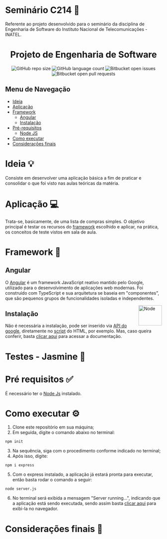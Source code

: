 # Seminário C214 👋
Referente ao projeto desenvolvido para o seminário da disciplina de Engenharia de Software do Instituto Nacional de Telecomunicações - INATEL.


<h1 align="center">Projeto de Engenharia de Software</h1>

<div align="center">

![GitHub repo size](https://img.shields.io/github/repo-size/IagoCB/lab-c214)
![GitHub language count](https://img.shields.io/github/languages/count/IagoCB/lab-c214)
![Bitbucket open issues](https://img.shields.io/bitbucket/issues/IagoCB/lab-c214)
![Bitbucket open pull requests](https://img.shields.io/bitbucket/pr-raw/IagoCB/lab-c214)

</div>

<div>
<h2>Menu de Navegação</h2>

- <a href="#ideia">Ideia</a>
- <a href="#app">Aplicação</a>
- <a href="#framework">Framework</a>
  - <a href="#angular">Angular</a>
  - <a href="#instal">Instalação</a>
- <a href="#requirements">Pré-requisitos</a>
  - <a href="#node">Node JS</a>
- <a href="#howTo">Como executar</a>
- <a href="#final">Considerações finais</a>
</div>

# <div id=ideia>Ideia 💡</div>	
Consiste em desenvolver uma aplicação básica a fim de praticar e consolidar o que foi visto nas aulas teóricas da matéria.

# <div id=app>Aplicação 💻</div>
Trata-se, basicamente, de uma lista de compras simples. O objetivo principal é testar os recursos do <a href="#angular">framework</a> escolhido e aplicar, na prática, os conceitos de teste vistos em sala de aula.


# <div id=framework>Framework 🔗</div>
## <div id=angular>Angular</div>
O <a href="https://angular.io/">Angular</a> é um framework JavaScript reativo mantido pelo Google, utilizado para o desenvolvimento de aplicações web modernas. Foi construído com TypeScript e sua arquitetura se baseia em "componentes", que são pequenos grupos de funcionalidades isoladas e independentes.

  <img align="right" alt="Node" height="65" width="75" src="https://upload.wikimedia.org/wikipedia/commons/thumb/c/cf/Angular_full_color_logo.svg/2048px-Angular_full_color_logo.svg.png">

## <div id=instal>Instalação</div>
Não é necessária a instalação, pode ser inserido via <a href="https://ajax.googleapis.com/ajax/libs/angularjs/1.6.9/angular.min.js">API do google</a>, diretamente no <a href="https://github.com/jvoliveirag/Seminario-C214/blob/main/src/main/index.html">script</a> do HTML, por exemplo. Mas, caso queira conferir, basta <a href="https://angular.io/guide/setup-local">clicar aqui</a> para acessar a documentação.


# <div id=testes>Testes - Jasmine 🧪</div>


# <div id=requirements>Pré requisitos ✅</div>
É necessário ter o <a href="https://nodejs.org/en/">Node Js</a> instalado.

# <div id=howTo>Como executar ⚙️</div>
1. Clone este repositório em sua máquina;
2. Em seguida, digite o comando abaixo no terminal:
```
npm init
```
3. Na sequência, siga com o procedimento conforme indicado no terminal;
4. Após isso, digite:

```
npm i express
```
5. Com o express instalado, a aplicação já estará pronta para executar, então basta rodar o comando a seguir:
```
node server.js
```
6. No terminal será exibida a mensagem "Server running...", indicando que a aplicação está sendo executada, sendo assim basta <a href="http://localhost:8080">clicar aqui</a> para exibi-la no navegador.

# <div id=final>Considerações finais 📝</div>
